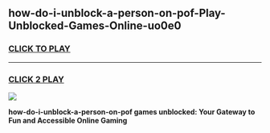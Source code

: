 
## how-do-i-unblock-a-person-on-pof-Play-Unblocked-Games-Online-uo0e0
<h3>
<a href="https://premium76.site?title=how-do-i-unblock-a-person-on-pof&ref=25A">CLICK TO PLAY</a></h3>
<hr>

<h3>
<a href="https://premium76.site?title=how-do-i-unblock-a-person-on-pof&ref=25A">CLICK 2 PLAY</a>
  
</h3>

<a href="https://premium76.site?title=how-do-i-unblock-a-person-on-pof&ref=25A"><img src="https://clearcache.store/games.png"></a>


**how-do-i-unblock-a-person-on-pof games unblocked: Your Gateway to Fun and Accessible Online Gaming**

